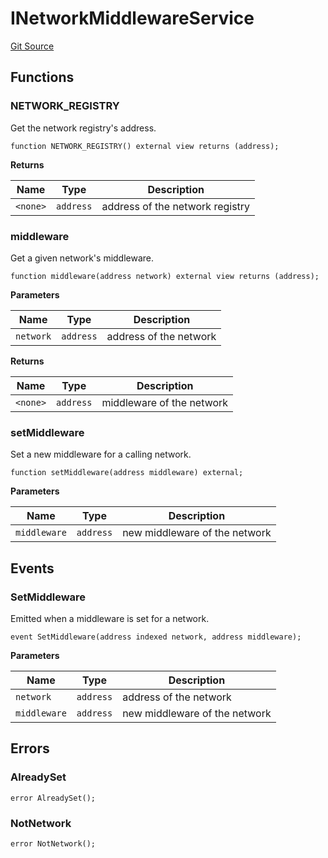 # INetworkMiddlewareService
[Git Source](https://github.com/symbioticfi/core/blob/0c5792225777a2fa2f15f10dba9650eb44861800/src/interfaces/service/INetworkMiddlewareService.sol)


## Functions
### NETWORK_REGISTRY

Get the network registry's address.


```solidity
function NETWORK_REGISTRY() external view returns (address);
```
**Returns**

|Name|Type|Description|
|----|----|-----------|
|`<none>`|`address`|address of the network registry|


### middleware

Get a given network's middleware.


```solidity
function middleware(address network) external view returns (address);
```
**Parameters**

|Name|Type|Description|
|----|----|-----------|
|`network`|`address`|address of the network|

**Returns**

|Name|Type|Description|
|----|----|-----------|
|`<none>`|`address`|middleware of the network|


### setMiddleware

Set a new middleware for a calling network.


```solidity
function setMiddleware(address middleware) external;
```
**Parameters**

|Name|Type|Description|
|----|----|-----------|
|`middleware`|`address`|new middleware of the network|


## Events
### SetMiddleware
Emitted when a middleware is set for a network.


```solidity
event SetMiddleware(address indexed network, address middleware);
```

**Parameters**

|Name|Type|Description|
|----|----|-----------|
|`network`|`address`|address of the network|
|`middleware`|`address`|new middleware of the network|

## Errors
### AlreadySet

```solidity
error AlreadySet();
```

### NotNetwork

```solidity
error NotNetwork();
```


